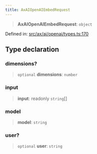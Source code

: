 ```yaml
---
title: AxAIOpenAIEmbedRequest
---
```


> **AxAIOpenAIEmbedRequest**: `object`

Defined in: [src/ax/ai/openai/types.ts:170](#apidocs/httpsgithubcomax-llmaxblob3b79ada8d723949fcd8a76c2b6f48cf69d8394f8srcaxaiopenaitypestsl170)

## Type declaration

<a id="dimensions"></a>

### dimensions?

> `optional` **dimensions**: `number`

<a id="input"></a>

### input

> **input**: readonly `string`[]

<a id="model"></a>

### model

> **model**: `string`

<a id="user"></a>

### user?

> `optional` **user**: `string`
